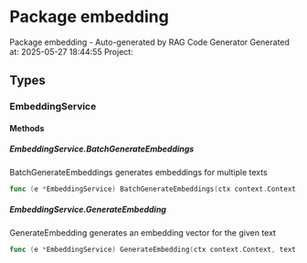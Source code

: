 # Package embedding

Package embedding - Auto-generated by RAG Code Generator
Generated at: 2025-05-27 18:44:55
Project:


## Types

### EmbeddingService

#### Methods

##### EmbeddingService.BatchGenerateEmbeddings

BatchGenerateEmbeddings generates embeddings for multiple texts


```go
func (e *EmbeddingService) BatchGenerateEmbeddings(ctx context.Context, texts []string) ([][]float64, error)
```

##### EmbeddingService.GenerateEmbedding

GenerateEmbedding generates an embedding vector for the given text


```go
func (e *EmbeddingService) GenerateEmbedding(ctx context.Context, text string) ([]float64, error)
```

